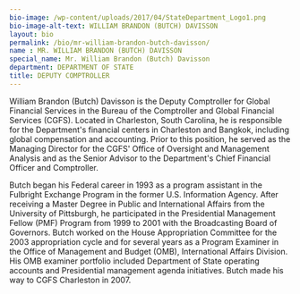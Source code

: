 ```yaml
---
bio-image: /wp-content/uploads/2017/04/StateDepartment_Logo1.png
bio-image-alt-text: WILLIAM BRANDON (BUTCH) DAVISSON
layout: bio
permalink: /bio/mr-william-brandon-butch-davisson/
name : MR. WILLIAM BRANDON (BUTCH) DAVISSON
special_name: Mr. William Brandon (Butch) Davisson 
department: DEPARTMENT OF STATE
title: DEPUTY COMPTROLLER
---
```


William Brandon (Butch) Davisson is the Deputy Comptroller for Global Financial Services in the Bureau of the Comptroller and Global Financial Services (CGFS). Located in Charleston, South Carolina, he is responsible for the Department's financial centers in Charleston and Bangkok, including global compensation and accounting. Prior to this position, he served as the Managing Director for the CGFS' Office of Oversight and Management Analysis and as the Senior Advisor to the Department's Chief Financial Officer and Comptroller.

Butch began his Federal career in 1993 as a program assistant in the Fulbright Exchange Program in the former U.S. Information Agency. After receiving a Master Degree in Public and International Affairs from the University of Pittsburgh, he participated in the Presidential Management Fellow (PMF) Program from 1999 to 2001 with the Broadcasting Board of Governors. Butch worked on the House Appropriation Committee for the 2003 appropriation cycle and for several years as a Program Examiner in the Office of Management and Budget (OMB), International Affairs Division. His OMB examiner portfolio included Department of State operating accounts and Presidential management agenda initiatives. Butch made his way to CGFS Charleston in 2007.
